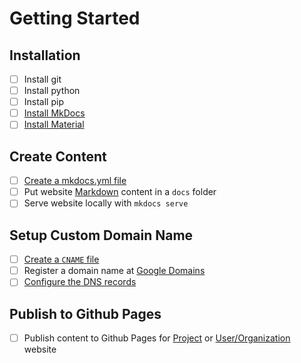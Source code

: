 # Getting Started

## Installation

- [ ] Install git
- [ ] Install python
- [ ] Install pip
- [ ] [Install MkDocs](https://squidfunk.github.io/mkdocs-material/getting-started/#installing-mkdocs )
- [ ] [Install Material](https://squidfunk.github.io/mkdocs-material/getting-started/#installing-material)

## Create Content
- [ ] [Create a mkdocs.yml file](https://squidfunk.github.io/mkdocs-material/getting-started/#full-example)
- [ ] Put website [Markdown](https://github.com/adam-p/markdown-here/wiki/Markdown-Cheatsheet) content in a `docs` folder 
- [ ] Serve website locally with `mkdocs serve`

## Setup Custom Domain Name
- [ ] [Create a `CNAME` file](/dns/#cname-file)
- [ ] Register a domain name at [Google Domains](https://domains.google/)
- [ ] [Configure the DNS records](/dns/#dns-configuration)

## Publish to Github Pages
- [ ] Publish content to Github Pages for [Project](/project) or [User/Organization](/organization) website
